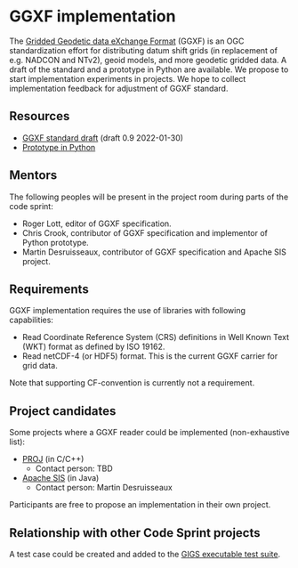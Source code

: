# GGXF implementation

The [Gridded Geodetic data eXchange Format](https://github.com/opengeospatial/CRS-Gridded-Geodetic-data-eXchange-Format) (GGXF)
is an OGC standardization effort for distributing datum shift grids (in replacement of e.g. NADCON and NTv2),
geoid models, and more geodetic gridded data.
A draft of the standard and a prototype in Python are available.
We propose to start implementation experiments in projects.
We hope to collect implementation feedback for adjustment of GGXF standard.


## Resources

* [GGXF standard draft](https://github.com/opengeospatial/CRS-Gridded-Geodetic-data-eXchange-Format/issues/29) (draft 0.9 2022-01-30)
* [Prototype in Python](https://github.com/opengeospatial/CRS-Gridded-Geodetic-data-eXchange-Format/tree/master/scripts)


## Mentors

The following peoples will be present in the project room during parts of the code sprint:

* Roger Lott, editor of GGXF specification.
* Chris Crook, contributor of GGXF specification and implementor of Python prototype.
* Martin Desruisseaux, contributor of GGXF specification and Apache SIS project.


## Requirements

GGXF implementation requires the use of libraries with following capabilities:

* Read Coordinate Reference System (CRS) definitions in Well Known Text (WKT) format as defined by ISO 19162.
* Read netCDF-4 (or HDF5) format. This is the current GGXF carrier for grid data.

Note that supporting CF-convention is currently not a requirement.


## Project candidates

Some projects where a GGXF reader could be implemented (non-exhaustive list):

* [PROJ](https://proj.org/) (in C/C++)
  * Contact person: TBD
* [Apache SIS](https://sis.apache.org/) (in Java)
  * Contact person: Martin Desruisseaux

Participants are free to propose an implementation in their own project.


## Relationship with other Code Sprint projects

A test case could be created and added to the [GIGS executable test suite](../GIGS/README.md).
